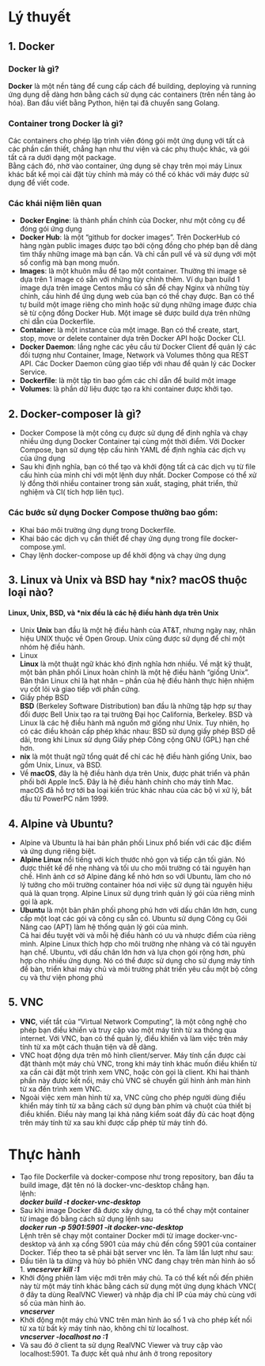 # Lý thuyết
## 1. Docker  
### Docker là gì? 
**Docker** là một nền tảng để cung cấp cách để building, deploying và running ứng dụng dễ dàng hơn bằng cách sử dụng các containers (trên nền tảng ảo hóa). Ban đầu viết bằng Python, hiện tại đã chuyển sang Golang.  
### Container trong Docker là gì?
Các containers cho phép lập trình viên đóng gói một ứng dụng với tất cả các phần cần thiết, chẳng hạn như thư viện và các phụ thuộc khác, và gói tất cả ra dưới dạng một package.  
Bằng cách đó, nhờ vào container, ứng dụng sẽ chạy trên mọi máy Linux khác bất kể mọi cài đặt tùy chỉnh mà máy có thể có khác với máy được sử dụng để viết code.  
### Các khái niệm liên quan  
* **Docker Engine**: là thành phần chính của Docker, như một công cụ để đóng gói ứng dụng  
* **Docker Hub**: là một “github for docker images”. Trên DockerHub có hàng ngàn public images được tạo bởi cộng đồng cho phép bạn dễ dàng tìm thấy những image mà bạn cần. Và chỉ cần pull về và sử dụng với một số config mà bạn mong muốn.
* **Images**: là một khuôn mẫu để tạo một container. Thường thì image sẽ dựa trên 1 image có sẵn với những tùy chỉnh thêm. Ví dụ bạn build 1 image dựa trên image Centos mẫu có sẵn để chạy Nginx và những tùy chỉnh, cấu hình để ứng dụng web của bạn có thể chạy được. Bạn có thể tự build một image riêng cho mình hoặc sử dụng những image được chia sẽ từ cộng đồng Docker Hub. Một image sẽ được build dựa trên những chỉ dẫn của Dockerfile.  
* **Container**: là một instance của một image. Bạn có thể create, start, stop, move or delete container dựa trên Docker API hoặc Docker CLI.  
* **Docker Daemon**: lắng nghe các yêu cầu từ Docker Client để quản lý các đối tượng như Container, Image, Network và Volumes thông qua REST API. Các Docker Daemon cũng giao tiếp với nhau để quản lý các Docker Service.  
* **Dockerfile**: là một tập tin bao gồm các chỉ dẫn để build một image  
* **Volumes**: là phần dữ liệu được tạo ra khi container được khởi tạo.  
## 2. Docker-composer là gì?
* Docker Compose là một công cụ được sử dụng để định nghĩa và chạy nhiều ứng dụng Docker Container tại cùng một thời điểm. Với Docker Compose, bạn sử dụng tệp cấu hình YAML để định nghĩa các dịch vụ của ứng dụng  
* Sau khi định nghĩa, bạn có thể tạo và khởi động tất cả các dịch vụ từ file cấu hình của mình chỉ với một lệnh duy nhất. Docker Compose có thể xử lý đồng thời nhiều container trong sản xuất, staging, phát triển, thử nghiệm và CI( tích hợp liên tục).  
### Các bước sử dụng Docker Compose thường bao gồm:
* Khai báo môi trường ứng dụng trong Dockerfile.
* Khai báo các dịch vụ cần thiết để chạy ứng dụng trong file docker-compose.yml.
* Chạy lệnh docker-compose up để khởi động và chạy ứng dụng
## 3. Linux và Unix và BSD hay *nix? macOS thuộc loại nào?  
#### Linux, Unix, BSD, và *nix đều là các hệ điều hành dựa trên Unix  
* Unix 
**Unix** ban đầu là một hệ điều hành của AT&T, nhưng ngày nay, nhãn hiệu UNIX thuộc về Open Group. Unix cũng được sử dụng để chỉ một nhóm hệ điều hành.
* Linux  
**Linux** là một thuật ngữ khác khó định nghĩa hơn nhiều. Về mặt kỹ thuật, một bản phân phối Linux hoàn chỉnh là một hệ điều hành “giống Unix”. Bản thân Linux chỉ là hạt nhân – phần của hệ điều hành thực hiện nhiệm vụ cốt lõi và giao tiếp với phần cứng.
* Giấy phép BSD  
**BSD** (Berkeley Software Distribution) ban đầu là những tập hợp sự thay đổi được Bell Unix tạo ra tại trường Đại học California, Berkeley. BSD và Linux là các hệ điều hành mã nguồn mở giống như Unix. Tuy nhiên, họ có các điều khoản cấp phép khác nhau: BSD sử dụng giấy phép BSD dễ dãi, trong khi Linux sử dụng Giấy phép Công cộng GNU (GPL) hạn chế hơn.
* **nix** là một thuật ngữ tổng quát để chỉ các hệ điều hành giống Unix, bao gồm Unix, Linux, và BSD.  
* Về **macOS**, đây là hệ điều hành dựa trên Unix, được phát triển và phân phối bởi Apple Inc5. Đây là hệ điều hành chính cho máy tính Mac. macOS đã hỗ trợ tới ba loại kiến trúc khác nhau của các bộ vi xử lý, bắt đầu từ PowerPC năm 1999.
## 4. Alpine và Ubuntu?  
* Alpine và Ubuntu là hai bản phân phối Linux phổ biến với các đặc điểm và ứng dụng riêng biệt.  
* **Alpine Linux** nổi tiếng với kích thước nhỏ gọn và tiếp cận tối giản. Nó được thiết kế để nhẹ nhàng và tối ưu cho môi trường có tài nguyên hạn chế. Hình ảnh cơ sở Alpine đáng kể nhỏ hơn so với Ubuntu, làm cho nó lý tưởng cho môi trường container hóa nơi việc sử dụng tài nguyên hiệu quả là quan trọng. Alpine Linux sử dụng trình quản lý gói của riêng mình gọi là apk.  
* **Ubuntu** là một bản phân phối phong phú hơn với dấu chân lớn hơn, cung cấp một loạt các gói và công cụ sẵn có. Ubuntu sử dụng Công cụ Gói Nâng cao (APT) làm hệ thống quản lý gói của mình.  
Cả hai đều tuyệt vời và mỗi hệ điều hành có ưu và nhược điểm của riêng mình. Alpine Linux thích hợp cho môi trường nhẹ nhàng và có tài nguyên hạn chế. Ubuntu, với dấu chân lớn hơn và lựa chọn gói rộng hơn, phù hợp cho nhiều ứng dụng. Nó có thể được sử dụng cho sử dụng máy tính để bàn, triển khai máy chủ và môi trường phát triển yêu cầu một bộ công cụ và thư viện phong phú
## 5. VNC  
* **VNC**, viết tắt của “Virtual Network Computing”, là một công nghệ cho phép bạn điều khiển và truy cập vào một máy tính từ xa thông qua internet. Với VNC, bạn có thể quản lý, điều khiển và làm việc trên máy tính từ xa một cách thuận tiện và dễ dàng.  
* VNC hoạt động dựa trên mô hình client/server. Máy tính cần được cài đặt thành một máy chủ VNC, trong khi máy tính khác muốn điều khiển từ xa cần cài đặt một trình xem VNC, hoặc còn gọi là client. Khi hai thành phần này được kết nối, máy chủ VNC sẽ chuyển gửi hình ảnh màn hình từ xa đến trình xem VNC.  
* Ngoài việc xem màn hình từ xa, VNC cũng cho phép người dùng điều khiển máy tính từ xa bằng cách sử dụng bàn phím và chuột của thiết bị điều khiển. Điều này mang lại khả năng kiểm soát đầy đủ các hoạt động trên máy tính từ xa sau khi được cấp phép từ máy tính đó.
# Thực hành
* Tạo file Dockerfile và docker-compose như trong repository, ban đầu ta build image, đặt tên nó là docker-vnc-desktop chẳng hạn.  
lệnh:  
**_docker build -t docker-vnc-desktop_**  
* Sau khi image Docker đã được xây dựng, ta có thể chạy một container từ image đó bằng cách sử dụng lệnh sau  
**_docker run -p 5901:5901 -it docker-vnc-desktop_**  
Lệnh trên sẽ chạy một container Docker mới từ image docker-vnc-desktop và ánh xạ cổng 5901 của máy chủ đến cổng 5901 của container Docker. Tiếp theo ta sẽ phải bật server vnc lên. Ta làm lần lượt như sau:  
* Đầu tiên là ta dừng và hủy bỏ phiên VNC đang chạy trên màn hình ảo số 1.
**_vncserver kill :1_**  
* Khởi động phiên làm việc mới trên máy chủ. Ta có thể kết nối đến phiên này từ một máy tính khác bằng cách sử dụng một ứng dụng khách VNC( ở đây ta dùng RealVNC Viewer) và nhập địa chỉ IP của máy chủ cùng với số của màn hình ảo.  
**_vncserver_**  
* Khởi động một máy chủ VNC trên màn hình ảo số 1 và cho phép kết nối từ xa từ bất kỳ máy tính nào, không chỉ từ localhost.  
**_vncserver -localhost no :1_**  
* Và sau đó ở client ta sử dụng RealVNC Viewer và truy cập vào localhost:5901. Ta được kết quả như ảnh ở trong repository
